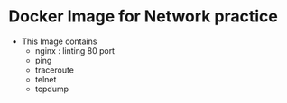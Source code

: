 # Docker Image for Network practice 

* This Image contains
    - nginx : linting 80 port
    - ping
    - traceroute
    - telnet
    - tcpdump
